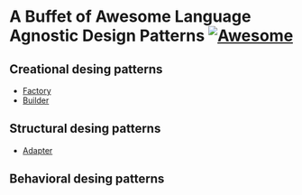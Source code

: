 # A Buffet of Awesome Language Agnostic Design Patterns  [![Awesome](https://cdn.rawgit.com/sindresorhus/awesome/d7305f38d29fed78fa85652e3a63e154dd8e8829/media/badge.svg)](https://github.com/sindresorhus/awesome#readme)

## Creational desing patterns
* [Factory](https://github.com/ah-ryca/design-patterns/tree/main/creational/factory)
* [Builder](https://github.com/ah-ryca/design-patterns/tree/main/creational/builder)

## Structural desing patterns
* [Adapter](https://github.com/ah-ryca/design-patterns/tree/main/structural/adapter)


## Behavioral desing patterns

